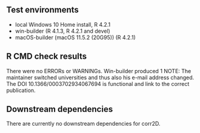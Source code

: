 ## Test environments
* local Windows 10 Home install, R 4.2.1
* win-builder (R 4.1.3, R 4.2.1 and devel)
* macOS-builder (macOS 11.5.2 (20G95)) (R 4.2.1)

## R CMD check results
There were no ERRORs or WARNINGs.
Win-builder produced 1 NOTE:
The maintainer switched universities and thus also his e-mail address changed.
The DOI 10.1366/0003702934067694 is functional and link to the correct publication.

## Downstream dependencies
There are currently no downstream dependencies for corr2D.
